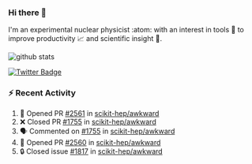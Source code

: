 ### Hi there 👋 

I'm an experimental nuclear physicist :atom: with an interest in tools :wrench: to improve productivity :chart_with_upwards_trend: and scientific insight :telescope:.

![github stats](https://github-readme-stats.vercel.app/api?username=agoose77&show_icons=true&hide_rank=true&hide_title=true&bg_color=30,e76445,904e95&text_color=efe3ec&icon_color=efe3ec)
<!--
**agoose77/agoose77** is a ✨ _special_ ✨ repository because its `README.md` (this file) appears on your GitHub profile.

Here are some ideas to get you started:

- 🔭 I’m currently working on ...
- 🌱 I’m currently learning ...
- 👯 I’m looking to collaborate on ...
- 🤔 I’m looking for help with ...
- 💬 Ask me about ...
- 📫 How to reach me: ...
- 😄 Pronouns: ...
- ⚡ Fun fact: ...
-->

[![Twitter Badge](https://img.shields.io/twitter/follow/agoose77?style=flat-square&logo=Twitter&logoColor=white&color=cornflowerblue)](https://twitter.com/agoose77)

### :zap: Recent Activity

<!--START_SECTION:activity-->
1. 💪 Opened PR [#2561](https://github.com/scikit-hep/awkward/pull/2561) in [scikit-hep/awkward](https://github.com/scikit-hep/awkward)
2. ❌ Closed PR [#1755](https://github.com/scikit-hep/awkward/pull/1755) in [scikit-hep/awkward](https://github.com/scikit-hep/awkward)
3. 🗣 Commented on [#1755](https://github.com/scikit-hep/awkward/issues/1755) in [scikit-hep/awkward](https://github.com/scikit-hep/awkward)
4. 💪 Opened PR [#2560](https://github.com/scikit-hep/awkward/pull/2560) in [scikit-hep/awkward](https://github.com/scikit-hep/awkward)
5. 🔒 Closed issue [#1817](https://github.com/scikit-hep/awkward/issues/1817) in [scikit-hep/awkward](https://github.com/scikit-hep/awkward)
<!--END_SECTION:activity-->
